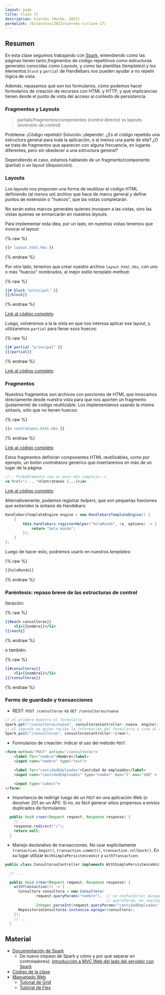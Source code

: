 ```yaml
---
layout: page
title: Clase 17
description: Viernes (Noche, 2023)
permalink: /bitacoras/2023/viernes-n/clase-17/
---
```



## Resumen

En esta clase seguimos trabajando con [Spark](http://sparkjava.com/), entendiendo como las páginas tienen tanto _fragmentos_ de código repetitivos como estructuras generales conocidas como _Layouts_, y como las plantillas  (_templates_) y los elementos `block` y `partial` de Handlebars nos pueden ayudar a no repetir lógica de vista.

Además, repasamos qué son los formularios, cómo podemos hacer formularios de creación de recursos con HTML y HTTP, y qué implicancias tienen desde el punto de vista del acceso al contexto de persistencia.

### Fragmentos y Layouts

> partials/fragmentos/componentes (control directo) vs layouts (inversión de control)

Problema: ¡Código repetido! Solución: ¡depende!. ¿Es el código repetido una estructura general para toda la aplicación, o al menos una parte de ella? ¿O se trata de fragmentos que aparecen con alguna frecuencia, en lugares diferentes, pero sin obedecer a una estructura general?

Dependiendo el caso, estamos hablando de un fragmento/componente (partial) o un layout (disposición).

### Layouts

Los layouts nos proponen una forma de reutilizar el código HTML definiendo (al menos un) archivo
que hace de marco general y define puntos de extensión o "huecos", que las vistas completarán.

No serán estos marcos generales quienes invoquen a las vistas, sino las vistas quienes se enmarcarán en nuestros _layouts_.

Para implementar esta idea, por un lado, en nuestras vistas tenemos que invocar el layout:

{% raw %}
```handlebars
{{> layout.html.hbs }}
```
{% endraw %}

Por otro lado, tenemos que crear nuestro archivo `layout.html.hbs`, con uno o más "huecos" nombrados, al mejor estilo template-method:

{% raw %}
```handlebars
{{# block "principal" }}
{{/block}}
```
{% endraw %}


[Link al código completo](https://github.com/dds-utn/jpa-proof-of-concept-template/blob/984caccb92c40ae08a0253d8c7c8a9e8abc002c8/src/main/resources/templates/layout.html.hbs)

Luego, volveremos a la la vista en que nos interesa aplicar ese layout, y utilizaremos `partial` para llenar esos huecos:

{% raw %}
```handlebars
{{# partial "principal" }}
{{/partial}}
```
{% endraw %}


[Link al código completo](https://github.com/dds-utn/jpa-proof-of-concept-template/blob/984caccb92c40ae08a0253d8c7c8a9e8abc002c8/src/main/resources/templates/index.html.hbs)

### Fragmentos

Nuestros fragmentos son archivos con porciones de HTML que invocamos directamente desde nuestra vista para que nos aporten un fragmento (justamente) de código reutilizable. Los implementamos usando la misma sintaxis, sólo que no tienen huecos:

{% raw %}
```handlebars
{{> contratanos.html.hbs }}
```
{% endraw %}

[Link al código completo](https://github.com/dds-utn/jpa-proof-of-concept-template/blob/984caccb92c40ae08a0253d8c7c8a9e8abc002c8/src/main/resources/templates/blog.html.hbs)

Estos fragmentos definirán componentes HTML reutilizables, como por ejemplo, un botón _contratanos_ genérico que insertaremos en más de un lugar de la página:


```handlebars
<!-- Probablemente sea un poco más complejo-->
<a href="/....">Contratanos (...)</a>
```

[Link al código completo](https://github.com/dds-utn/jpa-proof-of-concept-template/blob/984caccb92c40ae08a0253d8c7c8a9e8abc002c8/src/main/resources/templates/contratanos.html.hbs)

Alternativamente, podemos registrar _helpers_, que son pequeñas funciones que extienden la sintaxis de Handebars:

```java
HandlebarsTemplateEngine engine = new HandlebarsTemplateEngine() {
    {
        this.handlebars.registerHelper("holaMundo", (o, options) -> {
            return "hola mundo";
        });
    }
};
```

Luego de hacer esto, podremos usarlo en nuestros _templates_:

{% raw %}
```handlebars
{{holaMundo}}
```
{% endraw %}

### Paréntesis: repaso breve de las estructuras de control

Iteración:


{% raw %}
```handlebars
{{#each consultoras}}
    <li>{{nombre}}</li>
{{/each}}
```
{% endraw %}

o también:

{% raw %}
```handlebars
{{#consultoras}}
    <li>{{nombre}}</li>
{{/consultoras}}
```
{% endraw %}

### Forms de guardado y transacciones

* REST: `POST /consultoras` vs `GET /consultoras/nueva`

```java
// el primero muestra el formulario
Spark.get("/consultoras/nueva", consultorasController::nueva, engine);
// el segundo es quien recibe la información del formulario y crea al objeto
Spark.post("/consultoras", consultorasController::crear);
```

* Formularios de creación: indicar el uso del método `POST`.


```html
<form method="POST" action="/consultoras">
    <label for="nombre">Nombre</label>
    <input name="nombre" type="text">

    <label for="cantidadEmpleados">Cantidad de empleados</label>
    <input name="cantidadEmpleados" type="number" min="1" max="100" >

    <input type="submit">
</form>
```


* Importancia de redirigir luego de un `POST` en una aplicación Web (o devolver 201 en un API). Si no, es fácil generar sitios propensos a envíos duplicados de formularios:


```java
  public Void crear(Request request, Response response) {
    // ...
    response.redirect("/");
    return null;
  }
```

* Manejo declarativo de transacciones. No usar explícitamente `transaction.begin()`, `transaction.commit()`, `transaction.rollback()`. En su lugar utilizar `WithSimplePersistenceUnit` y `withTransaction`:

```java
public class ConsultorasController implements WithSimplePersistenceUnit {

  // ...

  public Void crear(Request request, Response response) {
    withTransaction(() -> {
      Consultora consultora = new Consultora(
              request.queryParams("nombre"),  // no confundirse! Aunque el método se llama
                                              // queryParam, en realidad son body params
              Integer.parseInt(request.queryParams("cantidadEmpleados")));
      RepositorioConsultoras.instancia.agregar(consultora);
    });
    // ...
  }
```

## Material

- [Documentación de Spark](http://sparkjava.com/documentation)
    - De nuevo (repaso de Spark y cómo y por qué separar en controladores): [Introducción a MVC Web del lado del servidor con Spark](https://docs.google.com/document/d/1EFxqHstgtZ5jI5_plso6nfhvSXXcaT4iyE1qaZuPtXg/edit?usp=sharing)
- [Código de la clase](https://github.com/dds-utn/jpa-proof-of-concept-template/tree/codigo-en-clase-2022-10-14)
- [Maquetado Web](https://docs.google.com/document/d/1UoEb9bzut-nMmB6wxDUVND3V8EymNFgOsw7Hka6EEkc/edit#heading=h.6ew85j4snou0)
  - [Tutorial de Grid](https://cssgridgarden.com/#es)
  - [Tutorial de Flex](https://flexboxfroggy.com/#es)
